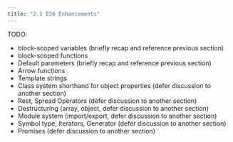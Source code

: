 ```yaml
---
title: "2.1 ES6 Enhancements"
---
```


TODO:

* block-scoped variables (briefly recap and reference previous section)
* block-scoped functions
* Default parameters (briefly recap and reference previous section)
* Arrow functions
* Template strings
* Class system shorthand for object properties (defer discussion to another
  section)
* Rest, Spread Operators (defer discussion to another section)
* Destructuring (array, object, defer discussion to another section)
* Module system (import/export, defer discussion to another section)
* Symbol type, Iterators, Generator (defer discussion to another section)
* Promises (defer discussion to another section)
